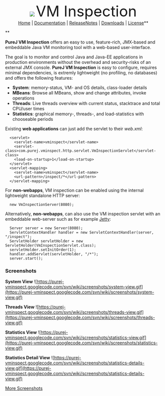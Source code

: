 <p align='center'>
<img src='https://purej-vminspect.googlecode.com/svn/wiki/pics/purej-logo-48.png' />
<font size='20'>VM Inspection</font><br />
<a href='https://code.google.com/p/purej-vminspect/'>Home</a> | <a href='Documentation.md'>Documentation</a> | <a href='ReleaseNotes.md'>ReleaseNotes</a> | <a href='Downloads.md'>Downloads</a> | <a href='License.md'>License</a>**</p>**

**PureJ VM Inspection** offers an easy to use, feature-rich, JMX-based and embeddable Java VM monitoring tool with a web-based user-interface.

The goal is to monitor and control Java and Java-EE applications in production environments without the overhead and security-risks of an external JMX console. **PureJ VM Inspection** is easy to configure, requires minimal dependencies, is extremly lightweight (no profiling, no databases) and offers the following features:
  * **System**: memory-status, VM- and OS details, class-loader details
  * **MBeans**: Browse all MBeans, show and change attributes, invoke operations
  * **Threads**: Live threads overview with current status, stacktrace and total CPU/user times
  * **Statistics**: graphical memory-, threads-, and load-statistics with chooseable periods

Existing **web applications** can just add the servlet to their _web.xml_:

```
  <servlet>
    <servlet-name>vminspect</servlet-name>
    <servlet-class>com.purej.vminspect.http.servlet.VmInspectionServlet</servlet-class>
    <load-on-startup>1</load-on-startup>
  </servlet>
  <servlet-mapping>
    <servlet-name>vminspect</servlet-name>
    <url-pattern>/inspect/*</url-pattern>
  </servlet-mapping>      
```

For **non-webapps**, VM inspection can be enabled using the internal lightweight standalone HTTP server:

```
  new VmInspectionServer(8080);
```

Alternatively, **non-webapps**, can also use the VM inspection servlet with an embeddable web-server such as for example [Jetty](http://www.eclipse.org/jetty):

```
  Server server = new Server(8080);
  ServletContextHandler handler = new ServletContextHandler(server, "/inspect");
  ServletHolder servletHolder = new ServletHolder(VmInspectionServlet.class);
  servletHolder.setInitOrder(1);
  handler.addServlet(servletHolder, "/*");
  server.start();
```

### Screenshots ###
**System View**
![https://purej-vminspect.googlecode.com/svn/wiki/screenshots/system-view.gif](https://purej-vminspect.googlecode.com/svn/wiki/screenshots/system-view.gif)

**Threads View**
![https://purej-vminspect.googlecode.com/svn/wiki/screenshots/threads-view.gif](https://purej-vminspect.googlecode.com/svn/wiki/screenshots/threads-view.gif)

**Statistics View**
![https://purej-vminspect.googlecode.com/svn/wiki/screenshots/statistics-view.gif](https://purej-vminspect.googlecode.com/svn/wiki/screenshots/statistics-view.gif)

**Statistics Detail View**
![https://purej-vminspect.googlecode.com/svn/wiki/screenshots/statistics-details-view.gif](https://purej-vminspect.googlecode.com/svn/wiki/screenshots/statistics-details-view.gif)

[More Screenshots](Screenshots.md)